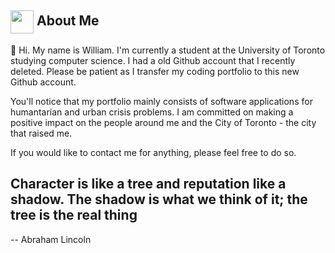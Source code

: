 ## <img align ='center' src="https://i.giphy.com/media/v1.Y2lkPTc5MGI3NjExN3FkM3M0aHN6dnh6ZDk1NDV5ZGN5bHp2eHd6ZmtkNW9oaW03NnE5OSZlcD12MV9pbnRlcm5hbF9naWZfYnlfaWQmY3Q9Zw/623MLz3bImLEJYpTPm/giphy-downsized-large.gif" width="37" /> About Me

👋
Hi. My name is William. I'm currently a student at the University of Toronto studying computer science.
I had a old Github account that I recently deleted. Please be patient as I transfer my coding portfolio to this new Github account.

You'll notice that my portfolio mainly consists of software applications for humantarian and urban crisis problems. I am committed on making a 
positive impact on the people around me and the City of Toronto - the city that raised me.

If you would like to contact me for anything, please feel free to do so.

Character is like a tree and reputation like a shadow. The shadow is what we think of it; the tree is the real thing
--
-- Abraham Lincoln

<!---
williamntlam/williamntlam is a ✨ special ✨ repository because its `README.md` (this file) appears on your GitHub profile.
You can click the Preview link to take a look at your changes.
--->

